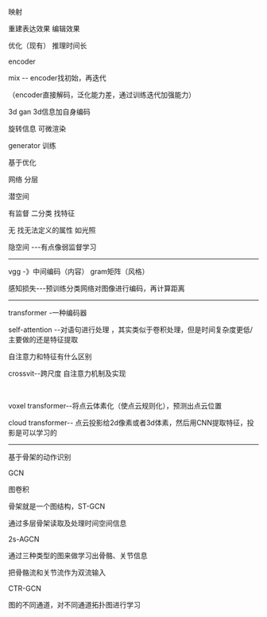 映射



重建表达效果 编辑效果



优化（现有） 推理时间长

encoder 



mix -- encoder找初始，再迭代

（encoder直接解码，泛化能力差，通过训练迭代加强能力）



3d gan 3d信息加自身编码

旋转信息  可微渲染



generator 训练



基于优化

 网络 分层 



潜空间

有监督 二分类 找特征

无 找无法定义的属性 如光照



隐空间 ---有点像弱监督学习

------------------------------------------------------------------------------------------------------------



vgg -》中间编码（内容） gram矩阵（风格）



感知损失---预训练分类网络对图像进行编码，再计算距离



-------------------------------------------------------------------



transformer -一种编码器

self-attention  --对语句进行处理 ，其实类似于卷积处理，但是时间复杂度更低/主要做的还是特征提取

自注意力和特征有什么区别

crossvit--跨尺度 自注意力机制及实现

​				

voxel transformer--将点云体素化（使点云规则化），预测出点云位置

cloud transformer-- 点云投影给2d像素或者3d体素，然后用CNN提取特征，投影是可以学习的



---------------------------------------

基于骨架的动作识别

GCN

图卷积 



骨架就是一个图结构，ST-GCN

通过多层骨架读取及处理时间空间信息



2s-AGCN

通过三种类型的图来做学习出骨骼、关节信息

把骨骼流和关节流作为双流输入



CTR-GCN

图的不同通道，对不同通道拓扑图进行学习





